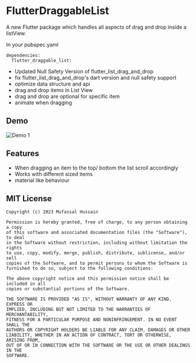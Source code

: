 # FlutterDraggableList
A new Flutter package which handles all aspects of drag and drop inside a listView.

In your pubspec.yaml
```
dependencies:
  flutter_draggable_list:
```
- Updated Null Safety Version of flutter_list_drag_and_drop 
- fix flutter_list_drag_and_drop's dart version and null safety support
- optimize data structure and api
- drag and drop items in List View
- drag and drop are optional for specific item
- animate when dragging

## Demo
![Demo 1](https://github.com/Norbert515/flutter_list_drag_and_drop/blob/master/example/gifs/demo_1_small.gif)


## Features

- When dragging an item to the top/ bottom the list scroll accordingly 
- Works with different sized items
- material like behaviour 



## MIT License
```
Copyright (c) 2023 Mufassal Hussain

Permission is hereby granted, free of charge, to any person obtaining a copy
of this software and associated documentation files (the "Software"), to deal
in the Software without restriction, including without limitation the rights
to use, copy, modify, merge, publish, distribute, sublicense, and/or sell
copies of the Software, and to permit persons to whom the Software is
furnished to do so, subject to the following conditions:

The above copyright notice and this permission notice shall be included in all
copies or substantial portions of the Software.

THE SOFTWARE IS PROVIDED "AS IS", WITHOUT WARRANTY OF ANY KIND, EXPRESS OR
IMPLIED, INCLUDING BUT NOT LIMITED TO THE WARRANTIES OF MERCHANTABILITY,
FITNESS FOR A PARTICULAR PURPOSE AND NONINFRINGEMENT. IN NO EVENT SHALL THE
AUTHORS OR COPYRIGHT HOLDERS BE LIABLE FOR ANY CLAIM, DAMAGES OR OTHER
LIABILITY, WHETHER IN AN ACTION OF CONTRACT, TORT OR OTHERWISE, ARISING FROM,
OUT OF OR IN CONNECTION WITH THE SOFTWARE OR THE USE OR OTHER DEALINGS IN THE
SOFTWARE.

```
